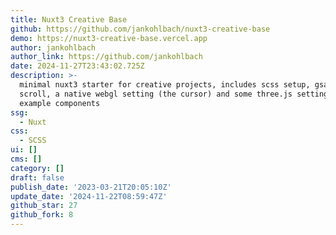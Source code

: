 ```yaml
---
title: Nuxt3 Creative Base
github: https://github.com/jankohlbach/nuxt3-creative-base
demo: https://nuxt3-creative-base.vercel.app
author: jankohlbach
author_link: https://github.com/jankohlbach
date: 2024-11-27T23:43:02.725Z
description: >-
  minimal nuxt3 starter for creative projects, includes scss setup, gsap, lenis
  scroll, a native webgl setting (the cursor) and some three.js settings /
  example components
ssg:
  - Nuxt
css:
  - SCSS
ui: []
cms: []
category: []
draft: false
publish_date: '2023-03-21T20:05:10Z'
update_date: '2024-11-22T08:59:47Z'
github_star: 27
github_fork: 8
---
```

